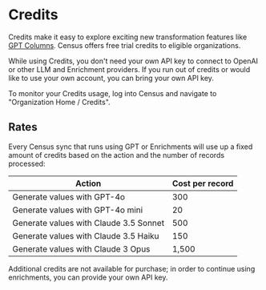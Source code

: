 # Credits

Credits make it easy to explore exciting new transformation features like [GPT Columns](../datasets/ai-columns/). Census offers free trial credits to eligible organizations.&#x20;

While using Credits, you don't need your own API key to connect to OpenAI or other LLM and Enrichment providers. If you run out of credits or would like to use your own account, you can bring your own API key.&#x20;

To monitor your Credits usage, log into Census and navigate to "Organization Home / Credits".

## Rates

Every Census sync that runs using GPT or Enrichments will use up a fixed amount of credits based on the action and the number of records processed:

| Action                                 | Cost per record |
| -------------------------------------- | --------------- |
| Generate values with GPT-4o            | 300             |
| Generate values with GPT-4o mini       | 20              |
| Generate values with Claude 3.5 Sonnet | 500             |
| Generate values with Claude 3.5 Haiku  | 150             |
| Generate values with Claude 3 Opus     | 1,500           |

Additional credits are not available for purchase; in order to continue using enrichments, you can provide your own API key.
